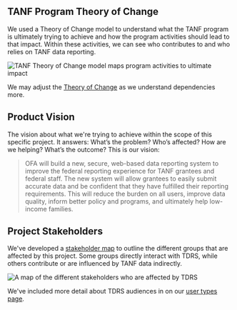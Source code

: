 ## TANF Program Theory of Change
We used a Theory of Change model to understand what the TANF program is ultimately trying to achieve and how the program activities should lead to that impact. Within these activities, we can see who contributes to and who relies on TANF data reporting.

![TANF Theory of Change model maps program activities to ultimate impact](https://github.com/HHS/TANF-app/blob/master/design-assets/research-artifacts/TANF%20Theory%20of%20Change.png?raw=true)

We may adjust the [Theory of Change](https://app.mural.co/t/officeoffamilyassistance2744/m/gsa6/1591840529923/e32ad1cccedbaaa6a77e95ddfd9339a8f7a2a37d) as we understand dependencies more.

## Product Vision
The vision about what we're trying to achieve within the scope of this specific project. It answers: What’s the problem? Who’s affected? How are we helping? What’s the outcome? This is our vision:

> OFA will build a new, secure, web-based data reporting system to improve the federal reporting experience for TANF grantees and federal staff. The new system will allow grantees to easily submit accurate data and be confident that they have fulfilled their reporting requirements. This will reduce the burden on all users, improve data quality, inform better policy and programs, and ultimately help low-income families.

## Project Stakeholders
We've developed a [stakeholder map](https://app.mural.co/t/officeoffamilyassistance2744/m/officeoffamilyassistance2744/1595350408063/bd16524a57c6750b5ced4fbfe054ab011a2f6a3f) to outline the different groups that are affected by this project. Some groups directly interact with TDRS, while others contribute or are influenced by TANF data indirectly.

![A map of the different stakeholders who are affected by TDRS](https://github.com/HHS/TANF-app/blob/master/design-assets/research-artifacts/TDRS-stakeholder-map.png)

We've included more detail about TDRS audiences in on our [user types page](../User-Research/Stakeholders-and-Personas.md).